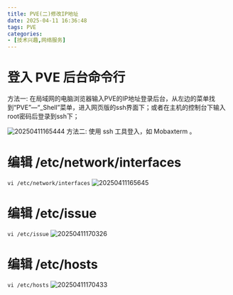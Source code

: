 ```yaml
---
title: PVE(二)修改IP地址
date: 2025-04-11 16:36:48
tags: PVE
categories:
- [技术兴趣,网络服务]
---
```

# 登入 PVE 后台命令行
方法一: 在局域网的电脑浏览器输入PVE的IP地址登录后台，从左边的菜单找到“PVE”—“_Shell”菜单，进入网页版的ssh界面下；或者在主机的控制台下输入root密码后登录到ssh下；
<!--more-->
![20250411165444](https://raw.githubusercontent.com/shenguosai/MyPic/img/img/20250411165444.png)
方法二: 使用 ssh 工具登入，如 Mobaxterm 。
# 编辑 /etc/network/interfaces
```vi /etc/network/interfaces```
![20250411165645](https://raw.githubusercontent.com/shenguosai/MyPic/img/img/20250411165645.png)
# 编辑 /etc/issue
```vi /etc/issue```
![20250411170326](https://raw.githubusercontent.com/shenguosai/MyPic/img/img/20250411170326.png)
# 编辑 /etc/hosts
```vi /etc/hosts```
![20250411170433](https://raw.githubusercontent.com/shenguosai/MyPic/img/img/20250411170433.png)